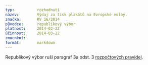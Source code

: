 ```yaml
---
typ:          rozhodnutí
název:        Výdaj za tisk plakátů na Evropské volby. 
značka:       RV 16/2014
původce:      republikový výbor
platnost:     2014-03-22
účinnost:     2014-03-22
zmocnění:     
formát:       markdown
---
```


Republikový výbor ruší paragraf 3a odst. 3 [rozpočtových pravidel](http://www.pirati.cz/rules/ropr).